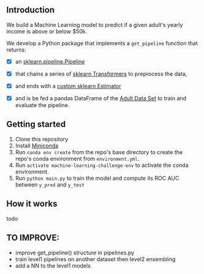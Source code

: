 
## Introduction

We build a Machine Learning model to predict if a given adult's yearly income is above or below $50k.

We develop a Python package that implements a `get_pipeline` function that returns:

- [x] an [sklearn.pipeline.Pipeline](http://scikit-learn.org/stable/modules/pipeline.html)
- [x] that chains a series of [sklearn Transformers](http://scikit-learn.org/stable/data_transforms.html) to preprocess the data,
- [x] and ends with a [custom sklearn Estimator](http://scikit-learn.org/stable/developers/contributing.html#rolling-your-own-estimator) 
- [x] and is be fed a pandas DataFrame of the [Adult Data Set](http://mlr.cs.umass.edu/ml/datasets/Adult) to train and evaluate the pipeline.


## Getting started

1. Clone this repository 
2. Install [Miniconda](https://conda.io/miniconda.html)
3. Run `conda env create` from the repo's base directory to create the repo's conda environment from `environment.yml`. 
4. Run `activate machine-learning-challenge-env` to activate the conda environment.
5. Run `python main.py` to train the model and compute its ROC AUC between `y_pred` and `y_test`

## How it works

todo

## TO IMPROVE:
- improve get_pipeline() structure in pipelines.py
- train level1 pipelines on another dataset then level2 ensembling
- add a NN to the level1 models
